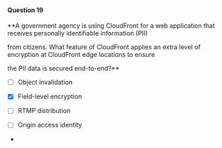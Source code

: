 #### Question  19


**A government agency is using CloudFront for a web application that receives personally identifiable information (PII)

from citizens. What feature of CloudFront applies an extra level of encryption at CloudFront edge locations to ensure

the PII data is secured end-to-end?**


- [ ] Object invalidation


- [x] Field-level encryption


- [ ] RTMP distribution


- [ ] Origin access identity


*